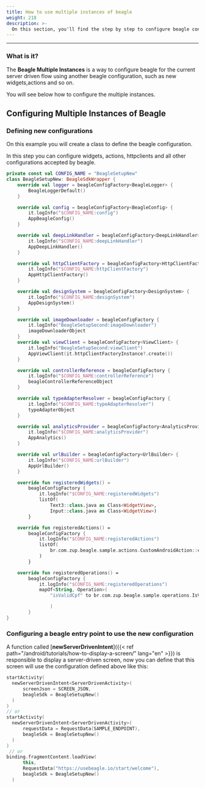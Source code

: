 ```yaml
---
title: How to use multiple instances of beagle
weight: 218
description: >-
  On this section, you'll find the step by step to configure beagle configuration for multiple instances
---
```


---
### What is it? 

The **Beagle Multiple Instances** is a way to configure beagle for the current server driven flow using another beagle configuration, such as new widgets,actions and so on.

You will see below how to configure the multiple instances.

## Configuring Multiple Instances of Beagle

### Defining new configurations

On this example you will create a class to define the beagle configuration.

In this step you can configure widgets, actions, httpclients and all other configurations accepted by beagle.

```kotlin
private const val CONFIG_NAME = "BeagleSetupNew"
class BeagleSetupNew: BeagleSdkWrapper {
    override val logger = beagleConfigFactory<BeagleLogger> {
        BeagleLoggerDefault()
    }

    override val config = beagleConfigFactory<BeagleConfig> {
        it.logInfo("$CONFIG_NAME:config")
        AppBeagleConfig()
    }

    override val deepLinkHandler = beagleConfigFactory<DeepLinkHandler> {
        it.logInfo("$CONFIG_NAME:deepLinkHandler")
        AppDeepLinkHandler()
    }

    override val httpClientFactory = beagleConfigFactory<HttpClientFactory>  {
        it.logInfo("$CONFIG_NAME:httpClientFactory")
        AppHttpClientFactory()
    }

    override val designSystem = beagleConfigFactory<DesignSystem> {
        it.logInfo("$CONFIG_NAME:designSystem")
        AppDesignSystem()
    }

    override val imageDownloader = beagleConfigFactory {
        it.logInfo("BeagleSetupSecond:imageDownloader")
        imageDownloaderObject
    }
    override val viewClient = beagleConfigFactory<ViewClient> {
        it.logInfo("BeagleSetupSecond:viewClient")
        AppViewClient(it.httpClientFactoryInstance?.create())
    }

    override val controllerReference = beagleConfigFactory {
        it.logInfo("$CONFIG_NAME:controllerReference")
        beagleControllerReferenceObject
    }

    override val typeAdapterResolver = beagleConfigFactory {
        it.logInfo("$CONFIG_NAME:typeAdapterResolver")
        typeAdapterObject
    }

    override val analyticsProvider = beagleConfigFactory<AnalyticsProvider> {
        it.logInfo("$CONFIG_NAME:analyticsProvider")
        AppAnalytics()
    }

    override val urlBuilder = beagleConfigFactory<UrlBuilder> {
        it.logInfo("$CONFIG_NAME:urlBuilder")
        AppUrlBuilder()
    }

    override fun registeredWidgets() =
        beagleConfigFactory {
            it.logInfo("$CONFIG_NAME:registeredWidgets")
            listOf(
                Text3::class.java as Class<WidgetView>,
                Input::class.java as Class<WidgetView>)
        }

    override fun registeredActions() =
        beagleConfigFactory {
            it.logInfo("$CONFIG_NAME:registeredActions")
            listOf(
                br.com.zup.beagle.sample.actions.CustomAndroidAction::class.java as Class<Action>,
            )
        }

    override fun registeredOperations() =
        beagleConfigFactory {
            it.logInfo("$CONFIG_NAME:registeredOperations")
            mapOf<String, Operation>(
                "isValidCpf" to br.com.zup.beagle.sample.operations.IsValidCPFOperation(),

                )
        }
}
```

### Configuring a beagle entry point to use the new configuration

A function called [**newServerDrivenIntent**]({{< ref path="/android/tutorials/how-to-display-a-screen/" lang="en" >}}) is responsible to display a server-driven screen, now you can define that this screen will use the configuration defined above like this:

```kotlin
startActivity(
  newServerDrivenIntent<ServerDrivenActivity>(
      screenJson = SCREEN_JSON,
      beagleSdk = BeagleSetupNew()
  )
)            
// or
startActivity(      
  newServerDrivenIntent<ServerDrivenActivity>(
      requestData = RequestData(SAMPLE_ENDPOINT),
      beagleSdk = BeagleSetupNew()
  )
)
 // or
binding.fragmentContent.loadView(
      this,
      RequestData("https://usebeagle.io/start/welcome"),
      beagleSdk = BeagleSetupNew()
  ) 
```
